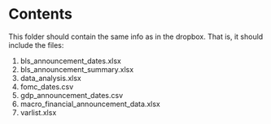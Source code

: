 
# Contents
This folder should contain the same info as in the dropbox. That is, it should include the files:

<ol>
  <li>bls_announcement_dates.xlsx
  <li>bls_announcement_summary.xlsx
  <li>data_analysis.xlsx
  <li>fomc_dates.csv
  <li>gdp_announcement_dates.csv
  <li>macro_financial_announcement_data.xlsx
  <li>varlist.xlsx
</ol>
